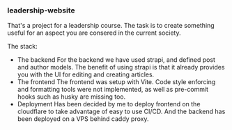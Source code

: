 ### leadership-website

That's a project for a leadership course. The task is to create something useful for an aspect you are consered in the current society.

The stack:

- The backend
  For the backend we have used strapi, and defined post and author models.
  The benefit of using strapi is that it already provides you with the UI for
  editing and creating articles.
- The frontend
  The frontend was setup with Vite. Code style enforcing and formatting tools were not implemented, as well as pre-commit hooks such as husky are missing too.
- Deployment
  Has been decided by me to deploy frontend on the cloudflare to take advantage of easy to use CI/CD.
  And the backend has been deployed on a VPS behind caddy proxy.
